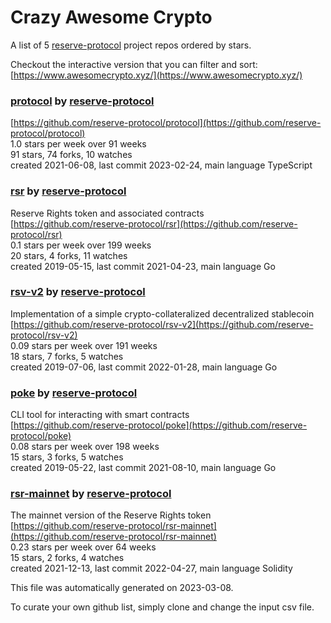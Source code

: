 # Crazy Awesome Crypto
A list of 5 [reserve-protocol](https://github.com/reserve-protocol) project repos ordered by stars.  

Checkout the interactive version that you can filter and sort: 
[https://www.awesomecrypto.xyz/](https://www.awesomecrypto.xyz/)  


### [protocol](https://github.com/reserve-protocol/protocol) by [reserve-protocol](https://github.com/reserve-protocol)  
  
[https://github.com/reserve-protocol/protocol](https://github.com/reserve-protocol/protocol)  
1.0 stars per week over 91 weeks  
91 stars, 74 forks, 10 watches  
created 2021-06-08, last commit 2023-02-24, main language TypeScript  


### [rsr](https://github.com/reserve-protocol/rsr) by [reserve-protocol](https://github.com/reserve-protocol)  
Reserve Rights token and associated contracts  
[https://github.com/reserve-protocol/rsr](https://github.com/reserve-protocol/rsr)  
0.1 stars per week over 199 weeks  
20 stars, 4 forks, 11 watches  
created 2019-05-15, last commit 2021-04-23, main language Go  


### [rsv-v2](https://github.com/reserve-protocol/rsv-v2) by [reserve-protocol](https://github.com/reserve-protocol)  
Implementation of a simple crypto-collateralized decentralized stablecoin  
[https://github.com/reserve-protocol/rsv-v2](https://github.com/reserve-protocol/rsv-v2)  
0.09 stars per week over 191 weeks  
18 stars, 7 forks, 5 watches  
created 2019-07-06, last commit 2022-01-28, main language Go  


### [poke](https://github.com/reserve-protocol/poke) by [reserve-protocol](https://github.com/reserve-protocol)  
CLI tool for interacting with smart contracts  
[https://github.com/reserve-protocol/poke](https://github.com/reserve-protocol/poke)  
0.08 stars per week over 198 weeks  
15 stars, 3 forks, 5 watches  
created 2019-05-22, last commit 2021-08-10, main language Go  


### [rsr-mainnet](https://github.com/reserve-protocol/rsr-mainnet) by [reserve-protocol](https://github.com/reserve-protocol)  
The mainnet version of the Reserve Rights token  
[https://github.com/reserve-protocol/rsr-mainnet](https://github.com/reserve-protocol/rsr-mainnet)  
0.23 stars per week over 64 weeks  
15 stars, 2 forks, 4 watches  
created 2021-12-13, last commit 2022-04-27, main language Solidity  


This file was automatically generated on 2023-03-08.  

To curate your own github list, simply clone and change the input csv file.  